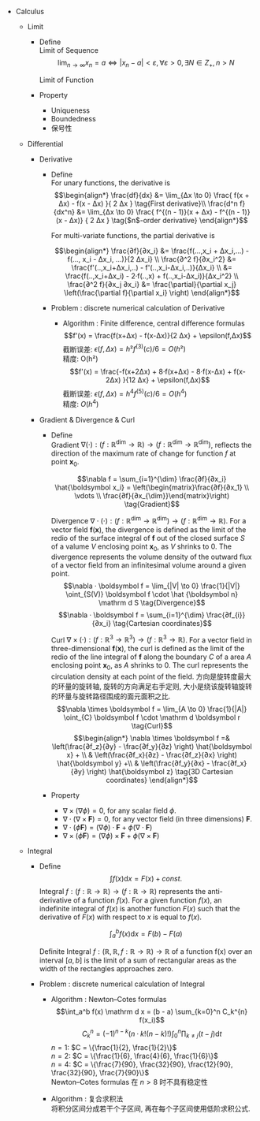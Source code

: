 * Calculus
  * Limit
    - Define  
      Limit of Sequence  
      $$\lim_{n \to \infty} x_n=a \Leftrightarrow |x_n-a|<ε, \forall ε>0, \exists N \in Z_+, n > N$$

      Limit of Function

    - Property
      - Uniqueness
      - Boundedness
      - 保号性

  * Differential
    * Derivative
      - Define  
        For unary functions, the derivative is
        $$\begin{align*}
          \frac{df}{dx} &= \lim_{Δx \to 0}  \frac{ f(x + Δx) - f(x - Δx) }{ 2 Δx }  \tag{First derivative}\\
          \frac{d^n f}{dx^n} &= \lim_{Δx \to 0} \frac{ f^{(n - 1)}(x + Δx) - f^{(n - 1)}(x - Δx)} { 2 Δx }  \tag{$n$-order derivative}
        \end{align*}$$

        For multi-variate functions, the partial derivative is

        $$\begin{align*}
          \frac{∂f}{∂x_i} &= \frac{f(...,x_i + Δx_i,...) -  f(..., x_i - Δx_i, ...)}{2 Δx_i}  \\
          \frac{∂^2 f}{∂x_i^2}  
          &= \frac{f'(..,x_i+Δx_i,..) -  f'(..,x_i-Δx_i,..)}{Δx_i}   \\
          &= \frac{f(..,x_i+Δx_i) - 2·f(..,x) + f(..,x_i-Δx_i)}{Δx_i^2}  \\
          \frac{∂^2 f}{∂x_j ∂x_i}  
          &= \frac{\partial}{\partial x_j} \left(\frac{\partial f}{\partial x_i} \right)
        \end{align*}$$

      - Problem : discrete numerical calculation of Derivative
        - Algorithm : Finite difference, central difference formulas
          $$f'(x) = \frac{f(x+Δx) -  f(x-Δx)}{2 Δx} + \epsilon(f,Δx)$$
          截断误差: $\epsilon(f,Δx) = h² f^{(3)}(c) / 6 = O(h²)$  
          精度: O(h²)  
          $$f'(x) = \frac{-f(x+2Δx) + 8·f(x+Δx) - 8·f(x-Δx) + f(x-2Δx) }{12 Δx} + \epsilon(f,Δx)$$
          截断误差: $\epsilon(f,Δx) = h^4 f^{(5)}(c) / 6 = O(h^4)$  
          精度: $O(h^4)$  

    * Gradient & Divergence & Curl
      - Define  
        Gradient $\nabla (\cdot): (f: \mathbb R^{\dim} \to \mathbb R) \to (f: \mathbb R^{\dim} \to \mathbb R^{\dim})$, reflects the direction of the maximum rate of change for function $f$ at point $\boldsymbol x_0$.

        $$\nabla f = \sum_{i=1}^{\dim} \frac{∂f}{∂x_i} \hat{\boldsymbol x_i} = \left(\begin{matrix}\frac{∂f}{∂x_1} \\ \vdots \\ \frac{∂f}{∂x_{\dim}}\end{matrix}\right)  \tag{Gradient}$$ 

        Divergence $\nabla \cdot (\cdot): (f: \mathbb R^{\dim} \to \mathbb R^{\dim}) \to (f: \mathbb R^{\dim} \to \mathbb R)$. For a vector field $\boldsymbol f(\boldsymbol x)$, the divergence is defined as the limit of the redio of the surface integral of $\boldsymbol f$ out of the closed surface $S$ of a valume $V$ enclosing point $\boldsymbol x_0$, as $V$ shrinks to $0$. The divergence represents the volume density of the outward flux of a vector field from an infinitesimal volume around a given point.
        $$\nabla · \boldsymbol f = \lim_{|V| \to 0} \frac{1}{|V|} \oint_{S(V)} \boldsymbol f \cdot \hat {\boldsymbol n} \mathrm d S \tag{Divergence}$$
        $$\nabla · \boldsymbol f = \sum_{i=1}^{\dim} \frac{∂f_{i}}{∂x_i}  \tag{Cartesian coordinates}$$ 

        Curl $\nabla \times (\cdot): (f: \mathbb R^{3} \to \mathbb R^{3}) \to (f: \mathbb R^{3} \to \mathbb R)$. For a vector field in three-dimensional $\boldsymbol f(\boldsymbol x)$, the curl is defined as the limit of the redio of the line integral of $\boldsymbol f$ along the boundary $C$ of a area $A$ enclosing point $\boldsymbol x_0$, as $A$ shrinks to $0$. The curl represents the circulation density at each point of the field. 方向是旋转度最大的环量的旋转轴, 旋转的方向满足右手定则, 大小是绕该旋转轴旋转的环量与旋转路径围成的面元面积之比.
        $$\nabla \times \boldsymbol f = \lim_{A \to 0} \frac{1}{|A|} \oint_{C} \boldsymbol f \cdot \mathrm d \boldsymbol r \tag{Curl}$$
        $$\begin{align*}
          \nabla \times \boldsymbol f =& \left(\frac{∂f_z}{∂y} - \frac{∂f_y}{∂z} \right) \hat{\boldsymbol x} + \\
          & \left(\frac{∂f_x}{∂z} - \frac{∂f_z}{∂x} \right) \hat{\boldsymbol y}  +\\
          & \left(\frac{∂f_y}{∂x} - \frac{∂f_x}{∂y} \right) \hat{\boldsymbol z}  \tag{3D Cartesian coordinates}
        \end{align*}$$

      - Property
        - $\nabla \times (\nabla \phi) = 0$, for any scalar field $\phi$.
        - $\nabla \cdot (\nabla \times \boldsymbol F) = 0$, for any vector field (in three dimensions) $\boldsymbol F$. 
        - $\nabla \cdot (\phi \boldsymbol F) = (\nabla \phi) \cdot \boldsymbol F + \phi (\nabla \cdot \boldsymbol F)$
        - $\nabla \times (\phi \boldsymbol F) = (\nabla \phi) \times \boldsymbol F + \phi (\nabla \times \boldsymbol F)$

  * Integral
    - Define  
      $$\int f(x) \mathrm d x  = F(x)  + const.\tag{Integral}$$ 
      Integral $f: (f: \mathbb R \to \mathbb R) \to (f: \mathbb R \to \mathbb R)$ represents the anti-derivative of a function $f(x)$. For a given function $f(x)$, an indefinite integral of $f(x)$ is another function $F(x)$ such that the derivative of $F(x)$ with respect to $x$ is equal to $f(x)$.

      $$\int_a^b f(x) \mathrm d x = F(b) - F(a) \tag{Definite Integral}$$

      Definite Integral $f: (\mathbb R, \mathbb R, f: \mathbb R \to \mathbb R) \to \mathbb R$ of a function f(x) over an interval $[a, b]$ is the limit of a sum of rectangular areas as the width of the rectangles approaches zero. 

    - Problem : discrete numerical calculation of Integral
      - Algorithm : Newton–Cotes formulas
        $$\int_a^b f(x) \mathrm d x = (b - a) \sum_{k=0}^n  C_k^{n} f(x_i)$$
        $$C_k^{n} = (-1)^{n-k}(n·k!(n-k)!) \int_0^n \prod_{k≠j} (t-j) \mathrm d t$$ 
        $n = 1$: $C = \{\frac{1}{2}, \frac{1}{2}\}$  
        $n = 2$: $C = \{\frac{1}{6}, \frac{4}{6}, \frac{1}{6}\}$  
        $n = 4$: $C = \{\frac{7}{90}, \frac{32}{90}, \frac{12}{90}, \frac{32}{90}, \frac{7}{90}\}$   
        Newton–Cotes formulas 在 $n > 8$ 时不具有稳定性

      - Algorithm : 复合求积法  
        将积分区间分成若干个子区间, 再在每个子区间使用低阶求积公式.